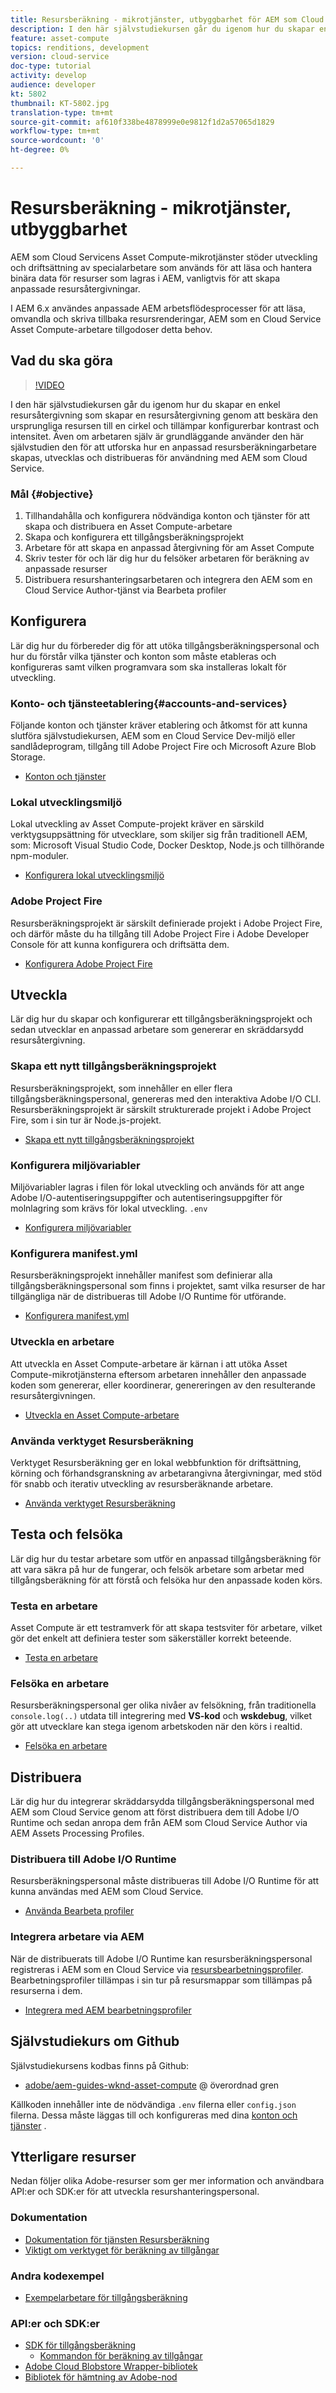 ```yaml
---
title: Resursberäkning - mikrotjänster, utbyggbarhet för AEM som Cloud Service
description: I den här självstudiekursen går du igenom hur du skapar en enkel resursåtergivning som skapar en resursåtergivning genom att beskära den ursprungliga resursen till en cirkel och tillämpar konfigurerbar kontrast och intensitet. Även om arbetaren själv är grundläggande använder den här självstudien den för att utforska hur en anpassad resursberäkningarbetare skapas, utvecklas och distribueras för användning med AEM som Cloud Service.
feature: asset-compute
topics: renditions, development
version: cloud-service
doc-type: tutorial
activity: develop
audience: developer
kt: 5802
thumbnail: KT-5802.jpg
translation-type: tm+mt
source-git-commit: af610f338be4878999e0e9812f1d2a57065d1829
workflow-type: tm+mt
source-wordcount: '0'
ht-degree: 0%

---
```



# Resursberäkning - mikrotjänster, utbyggbarhet

AEM som Cloud Servicens Asset Compute-mikrotjänster stöder utveckling och driftsättning av specialarbetare som används för att läsa och hantera binära data för resurser som lagras i AEM, vanligtvis för att skapa anpassade resursåtergivningar.

I AEM 6.x användes anpassade AEM arbetsflödesprocesser för att läsa, omvandla och skriva tillbaka resursrenderingar, AEM som en Cloud Service Asset Compute-arbetare tillgodoser detta behov.

## Vad du ska göra

>[!VIDEO](https://video.tv.adobe.com/v/40965?quality=12&learn=on)

I den här självstudiekursen går du igenom hur du skapar en enkel resursåtergivning som skapar en resursåtergivning genom att beskära den ursprungliga resursen till en cirkel och tillämpar konfigurerbar kontrast och intensitet. Även om arbetaren själv är grundläggande använder den här självstudien den för att utforska hur en anpassad resursberäkningarbetare skapas, utvecklas och distribueras för användning med AEM som Cloud Service.

### Mål {#objective}

1. Tillhandahålla och konfigurera nödvändiga konton och tjänster för att skapa och distribuera en Asset Compute-arbetare
1. Skapa och konfigurera ett tillgångsberäkningsprojekt
1. Arbetare för att skapa en anpassad återgivning för am Asset Compute
1. Skriv tester för och lär dig hur du felsöker arbetaren för beräkning av anpassade resurser
1. Distribuera resurshanteringsarbetaren och integrera den AEM som en Cloud Service Author-tjänst via Bearbeta profiler

## Konfigurera

Lär dig hur du förbereder dig för att utöka tillgångsberäkningspersonal och hur du förstår vilka tjänster och konton som måste etableras och konfigureras samt vilken programvara som ska installeras lokalt för utveckling.

### Konto- och tjänsteetablering{#accounts-and-services}

Följande konton och tjänster kräver etablering och åtkomst för att kunna slutföra självstudiekursen, AEM som en Cloud Service Dev-miljö eller sandlådeprogram, tillgång till Adobe Project Fire och Microsoft Azure Blob Storage.

+ [Konton och tjänster](./set-up/accounts-and-services.md)

### Lokal utvecklingsmiljö

Lokal utveckling av Asset Compute-projekt kräver en särskild verktygsuppsättning för utvecklare, som skiljer sig från traditionell AEM, som: Microsoft Visual Studio Code, Docker Desktop, Node.js och tillhörande npm-moduler.

+ [Konfigurera lokal utvecklingsmiljö](./set-up/development-environment.md)

### Adobe Project Fire

Resursberäkningsprojekt är särskilt definierade projekt i Adobe Project Fire, och därför måste du ha tillgång till Adobe Project Fire i Adobe Developer Console för att kunna konfigurera och driftsätta dem.

+ [Konfigurera Adobe Project Fire](./set-up/firefly.md)

## Utveckla

Lär dig hur du skapar och konfigurerar ett tillgångsberäkningsprojekt och sedan utvecklar en anpassad arbetare som genererar en skräddarsydd resursåtergivning.

### Skapa ett nytt tillgångsberäkningsprojekt

Resursberäkningsprojekt, som innehåller en eller flera tillgångsberäkningspersonal, genereras med den interaktiva Adobe I/O CLI. Resursberäkningsprojekt är särskilt strukturerade projekt i Adobe Project Fire, som i sin tur är Node.js-projekt.

+ [Skapa ett nytt tillgångsberäkningsprojekt](./develop/project.md)

### Konfigurera miljövariabler

Miljövariabler lagras i filen för lokal utveckling och används för att ange Adobe I/O-autentiseringsuppgifter och autentiseringsuppgifter för molnlagring som krävs för lokal utveckling. `.env`

+ [Konfigurera miljövariabler](./develop/environment-variables.md)

### Konfigurera manifest.yml

Resursberäkningsprojekt innehåller manifest som definierar alla tillgångsberäkningspersonal som finns i projektet, samt vilka resurser de har tillgängliga när de distribueras till Adobe I/O Runtime för utförande.

+ [Konfigurera manifest.yml](./develop/manifest.md)

### Utveckla en arbetare

Att utveckla en Asset Compute-arbetare är kärnan i att utöka Asset Compute-mikrotjänsterna eftersom arbetaren innehåller den anpassade koden som genererar, eller koordinerar, genereringen av den resulterande resursåtergivningen.

+ [Utveckla en Asset Compute-arbetare](./develop/worker.md)

### Använda verktyget Resursberäkning

Verktyget Resursberäkning ger en lokal webbfunktion för driftsättning, körning och förhandsgranskning av arbetarangivna återgivningar, med stöd för snabb och iterativ utveckling av resursberäknande arbetare.

+ [Använda verktyget Resursberäkning](./develop/development-tool.md)

## Testa och felsöka

Lär dig hur du testar arbetare som utför en anpassad tillgångsberäkning för att vara säkra på hur de fungerar, och felsök arbetare som arbetar med tillgångsberäkning för att förstå och felsöka hur den anpassade koden körs.

### Testa en arbetare

Asset Compute är ett testramverk för att skapa testsviter för arbetare, vilket gör det enkelt att definiera tester som säkerställer korrekt beteende.

+ [Testa en arbetare](./test-debug/test.md)

### Felsöka en arbetare

Resursberäkningspersonal ger olika nivåer av felsökning, från traditionella `console.log(..)` utdata till integrering med __VS-kod__ och __wskdebug__, vilket gör att utvecklare kan stega igenom arbetskoden när den körs i realtid.

+ [Felsöka en arbetare](./test-debug/debug.md)

## Distribuera

Lär dig hur du integrerar skräddarsydda tillgångsberäkningspersonal med AEM som Cloud Service genom att först distribuera dem till Adobe I/O Runtime och sedan anropa dem från AEM som Cloud Service Author via AEM Assets Processing Profiles.

### Distribuera till Adobe I/O Runtime

Resursberäkningspersonal måste distribueras till Adobe I/O Runtime för att kunna användas med AEM som Cloud Service.

+ [Använda Bearbeta profiler](./deploy/runtime.md)

### Integrera arbetare via AEM

När de distribuerats till Adobe I/O Runtime kan resursberäkningspersonal registreras i AEM som en Cloud Service via [resursbearbetningsprofiler](../../assets/configuring/processing-profiles.md). Bearbetningsprofiler tillämpas i sin tur på resursmappar som tillämpas på resurserna i dem.

+ [Integrera med AEM bearbetningsprofiler](./deploy/processing-profiles.md)

## Självstudiekurs om Github

Självstudiekursens kodbas finns på Github:

+ [adobe/aem-guides-wknd-asset-compute](https://github.com/adobe/aem-guides-wknd-asset-compute) @ överordnad gren

Källkoden innehåller inte de nödvändiga `.env` filerna eller `config.json` filerna. Dessa måste läggas till och konfigureras med dina [konton och tjänster](#accounts-and-services) .

## Ytterligare resurser

Nedan följer olika Adobe-resurser som ger mer information och användbara API:er och SDK:er för att utveckla resurshanteringspersonal.

### Dokumentation

+ [Dokumentation för tjänsten Resursberäkning](https://docs.adobe.com/content/help/en/asset-compute/using/extend/understand-extensibility.html)
+ [Viktigt om verktyget för beräkning av tillgångar](https://github.com/adobe/asset-compute-devtool)

### Andra kodexempel

+ [Exempelarbetare för tillgångsberäkning](https://github.com/adobe/asset-compute-example-workers)

### API:er och SDK:er

+ [SDK för tillgångsberäkning](https://github.com/adobe/asset-compute-sdk)
   + [Kommandon för beräkning av tillgångar](https://github.com/adobe/asset-compute-commons)
+ [Adobe Cloud Blobstore Wrapper-bibliotek](https://github.com/adobe/node-cloud-blobstore-wrapper)
+ [Bibliotek för hämtning av Adobe-nod](https://github.com/adobe/node-fetch-retry)
